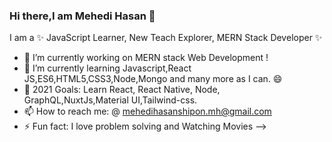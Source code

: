 ### Hi there,I am Mehedi Hasan 👋



I am a  ✨ JavaScript Learner, New Teach Explorer, MERN Stack Developer ✨

- 🔭 I’m currently working on MERN stack Web Development !
- 🌱 I’m currently learning Javascript,React JS,ES6,HTML5,CSS3,Node,Mongo and many more as I can. :smile:
- 👯 2021 Goals: Learn React, React Native, Node, GraphQL,NuxtJs,Material UI,Tailwind-css.
- 📫 How to reach me: @ mehedihasanshipon.mh@gmail.com
- ⚡ Fun fact: I love problem solving and Watching Movies
-->
